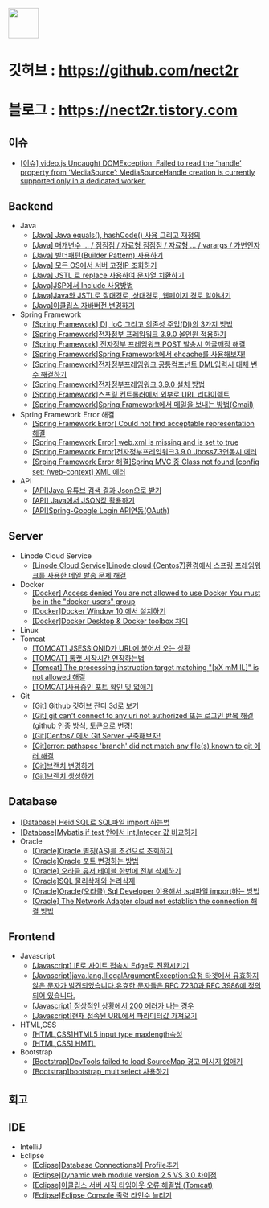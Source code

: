 <img src="https://img.shields.io/badge/Java-blue?style=flat-square&logo=Java&logoColor=white" style="height: 60px"/></a>&nbsp;
# 깃허브 : https://github.com/nect2r
# 블로그 : https://nect2r.tistory.com

## 이슈
- [[이슈] video.js Uncaught DOMException: Failed to read the ‘handle’ property from ‘MediaSource’: MediaSourceHandle creation is currently supported only in a dedicated worker.](https://nect2r.tistory.com/62)

## Backend
- Java
    - [[Java] Java equals(), hashCode() 사용 그리고 재정의](https://nect2r.tistory.com/64?category=916050)
    - [[Java] 매개변수 ... / 점점점 / 자료형 점점점 / 자료형 ... / varargs / 가변인자](https://nect2r.tistory.com/60?category=916050)
    - [[Java] 빌더패턴(Builder Pattern) 사용하기](https://nect2r.tistory.com/57?category=916050)
    - [[Java] 모든 OS에서 서버 고정IP 조회하기](https://nect2r.tistory.com/56?category=916050)
    - [[Java] JSTL 로 replace 사용하여 문자열 치환하기](https://nect2r.tistory.com/54?category=916050)
    - [[Java]JSP에서 Include 사용방법](https://nect2r.tistory.com/34?category=916050)
    - [[Java]Java와 JSTL로 절대경로, 상대경로, 웹페이지 경로 알아내기](https://nect2r.tistory.com/36?category=916050)
    - [[Java]이클립스 자바버전 변경하기](https://nect2r.tistory.com/12?category=916050)
- Spring Framework
    - [[Spring Framework] DI, IoC 그리고 의존성 주입(DI)의 3가지 방법](https://nect2r.tistory.com/58?category=907148)
    - [[Spring Framework]전자정부 프레임워크 3.9.0 올인원 적용하기](https://nect2r.tistory.com/49?category=907148)
    - [[Spring Framework] 전자정부 프레임워크 POST 발송시 한글깨짐 해결](https://nect2r.tistory.com/46?category=907148)
    - [[Spring Framework]Spring Framework에서 ehcache를 사용해보자!](https://nect2r.tistory.com/43?category=907148)
    - [[Spring Framework]전자정부프레임워크 공통컴포넌트 DML입력시 대체 변수 해결하기](https://nect2r.tistory.com/18?category=907148)
    - [[Spring Framework]전자정부프레임워크 3.9.0 설치 방법](https://nect2r.tistory.com/11?category=907148)
    - [[Spring Framework]스프링 컨트롤러에서 외부로 URL 리다이렉트](https://nect2r.tistory.com/10?category=907148)
    - [[Spring Framework]Spring Framework에서 메일을 보내는 방법(Gmail)](https://nect2r.tistory.com/3?category=907148)
- Spring Framework Error 해결
    - [[Spring Framework Error] Could not find acceptable representation 해결](https://nect2r.tistory.com/37?category=907157)
    - [[Spring Framework Error] web.xml is missing and <failOnMissingWebXml> is set to true](https://nect2r.tistory.com/27?category=907157)
    - [[Spring Framework Error]전자정부프레임워크3.9.0 Jboss7.3연동시 에러](https://nect2r.tistory.com/14?category=907157)
    - [[Srping Framework Error 해결]Spring MVC 중 Class not found [config set: /web-context] XML 에러](https://nect2r.tistory.com/4?category=907157)
- API
    - [[API]Java 유튜브 검색 결과 Json으로 받기](https://nect2r.tistory.com/7?category=908675)
    - [[API] Java에서 JSON값 활용하기](https://nect2r.tistory.com/8?category=908675)
    - [[API]Spring-Google Login API연동(OAuth)](https://nect2r.tistory.com/9?category=908675)

## Server
- Linode Cloud Service
    - [[Linode Cloud Service]Linode cloud (Centos7)환경에서 스프링 프레임워크를 사용한 메일 발송 문제 해결](https://nect2r.tistory.com/2?category=906949)
- Docker
    - [[Docker] Access denied You are not allowed to use Docker You must be in the "docker-users" group](https://nect2r.tistory.com/50?category=916984)
    - [[Docker]Docker Window 10 에서 설치하기](https://nect2r.tistory.com/23?category=916984)
    - [[Docker]Docker Desktop & Docker toolbox 차이](https://nect2r.tistory.com/13?category=916984)
- Linux
- Tomcat
    - [[TOMCAT] JSESSIONID가 URL에 붙어서 오는 상황](https://nect2r.tistory.com/51?category=921871)
    - [[TOMCAT] 톰캣 시작시간 연장하는법](https://nect2r.tistory.com/48?category=921871)
    - [[Tomcat] The processing instruction target matching "[xX mM lL]" is not allowed 해결](https://nect2r.tistory.com/44?category=921871)
    - [[TOMCAT]사용중인 포트 확인 및 없애기](https://nect2r.tistory.com/28?category=921871)
- Git
    - [[Git] Github 깃허브 잔디 3d로 보기](https://nect2r.tistory.com/59)
    - [[Git] git can't connect to any uri not authorized 또는 로그인 반복 해결(github 인증 방식, 토큰으로 변경)](https://nect2r.tistory.com/53)
    - [[Git]Centos7 에서 Git Server 구축해보자!](https://nect2r.tistory.com/42)
    - [[Git]error: pathspec 'branch' did not match any file(s) known to git 에러 해결](https://nect2r.tistory.com/33)
    - [[Git]브랜치 변경하기](https://nect2r.tistory.com/32)
    - [[Git]브랜치 생성하기](https://nect2r.tistory.com/31)

## Database
- [[Database] HeidiSQL로 SQL파일 import 하는법](https://nect2r.tistory.com/47)
- [[Database]Mybatis if test 안에서 int,Integer 값 비교하기](https://nect2r.tistory.com/39)
- Oracle
    - [[Oracle]Oracle 별칭(AS)를 조건으로 조회하기](https://nect2r.tistory.com/38)
    - [[Oracle]Oracle 포트 변경하는 방법](https://nect2r.tistory.com/29)
    - [[Oracle] 오라클 유저 테이블 한번에 전부 삭제하기](https://nect2r.tistory.com/26)
    - [[Oracle]SQL 물리삭제와 논리삭제](https://nect2r.tistory.com/22)
    - [[Oracle]Oracle(오라클) Sql Developer 이용해서 .sql파일 import하는 방법](https://nect2r.tistory.com/17)
    - [[Oracle] The Network Adapter cloud not establish the connection 해결 방법](https://nect2r.tistory.com/16)

## Frontend
- Javascript
    - [[Javascript] IE로 사이트 접속시 Edge로 전환시키기](https://nect2r.tistory.com/55)
    - [[Javascript]java.lang.IllegalArgumentException:요청 타겟에서 유효하지 않은 문자가 발견되었습니다.유효한 문자들은 RFC 7230과 RFC 3986에 정의되어 있습니다.](https://nect2r.tistory.com/52)
    - [[Javascript] 정상적인 상황에서 200 에러가 나는 경우](https://nect2r.tistory.com/45)
    - [[Javascript]현재 접속된 URL에서 파라미터값 가져오기](https://nect2r.tistory.com/24)
- HTML,CSS
    - [[HTML,CSS]HTML5 input type maxlength속성](https://nect2r.tistory.com/25)
    - [[HTML,CSS] HMTL <datalist> 태그](https://nect2r.tistory.com/6)
- Bootstrap
    - [[Bootstrap]DevTools failed to load SourceMap 경고 메시지 없애기](https://nect2r.tistory.com/35)
    - [[Bootstrap]bootstrap_multiselect 사용하기](https://nect2r.tistory.com/5)

## 회고

## IDE
- IntelliJ
- Eclipse
    - [[Eclipse]Database Connections에 Profile추가](https://nect2r.tistory.com/30)
    - [[Eclipse]Dynamic web module version 2.5 VS 3.0 차이점](https://nect2r.tistory.com/21)
    - [[Eclipse]이클립스 서버 시작 타임아웃 오류 해결법 (Tomcat)](https://nect2r.tistory.com/19)
    - [[Eclipse]Eclipse Console 출력 라인수 늘리기](https://nect2r.tistory.com/15)
